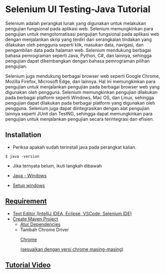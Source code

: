 # Selenium UI Testing-Java Tutorial

Selenium adalah perangkat lunak yang digunakan untuk melakukan pengujian fungsional pada aplikasi web. Selenium memungkinkan para pengujian untuk mengotomatisasi pengujian fungsional pada aplikasi web dengan menjalankan skrip yang terdiri dari serangkaian tindakan yang dilakukan oleh pengguna seperti klik, masukan data, navigasi, dan pengambilan data pada halaman web. Selenium mendukung berbagai bahasa pemrograman seperti Java, Python, C#, dan lainnya, sehingga pengujian dapat dikembangkan dengan bahasa pemrograman pilihan pengujian.

Selenium juga mendukung berbagai browser web seperti Google Chrome, Mozilla Firefox, Microsoft Edge, dan lainnya. Hal ini memungkinkan para pengujian untuk menjalankan pengujian pada berbagai browser web yang digunakan oleh pengguna. Selenium memungkinkan pengujian dilakukan pada berbagai platform seperti Windows, Mac OS, dan Linux, sehingga pengujian dapat dilakukan pada berbagai platform yang digunakan oleh pengguna. Selenium juga dapat diintegrasikan dengan alat pengujian lainnya seperti JUnit dan TestNG, sehingga dapat memungkinkan para pengujian untuk menjalankan pengujian secara terintegrasi dan efisien.
## Installation
* Periksa apakah sudah terinstall java pada perangkat kalian.
```
$ java -version
```
* Jika ternyata belum, ikuti langkah dibawah
* <p align="left"> <a href="https://www.oracle.com/java/technologies/downloads/#jdk18-windows" target="_blank" > Java - Windows</p>
* <p align="left"> <a href="https://phoenixnap.com/kb/install-java-windows" target="_blank"> Setup windows </p>

## Requirement 
* Text Editor (IntelliJ IDEA, Eclipse, VSCode, Selenium IDE)
* Create Maven Project
  * [Atur Dependencies](https://mvnrepository.com/)
  * Tambah Chrome Driver <p> <a href="https://chromedriver.chromium.org/downloads" target="_blank"> Chrome </p> (sesuaikan dengan versi chrome masing-masing)
  
## Tutorial Video
